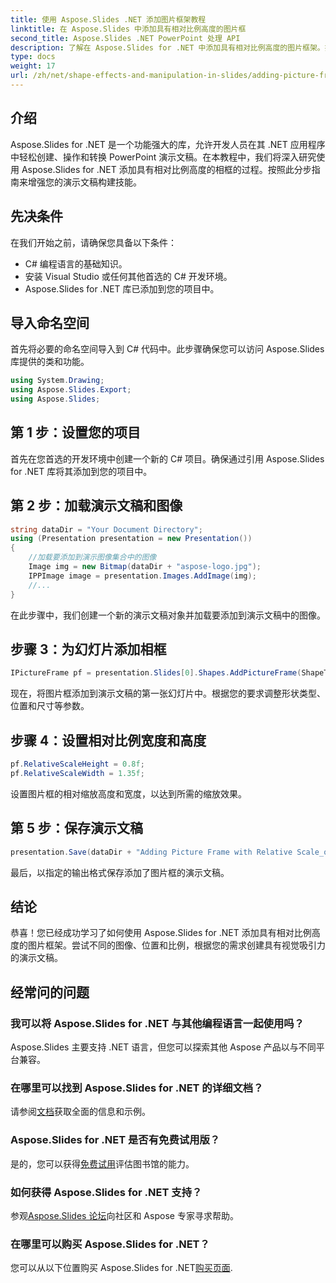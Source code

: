```yaml
---
title: 使用 Aspose.Slides .NET 添加图片框架教程
linktitle: 在 Aspose.Slides 中添加具有相对比例高度的图片框
second_title: Aspose.Slides .NET PowerPoint 处理 API
description: 了解在 Aspose.Slides for .NET 中添加具有相对比例高度的图片框架。按照此分步指南进行无缝演示。
type: docs
weight: 17
url: /zh/net/shape-effects-and-manipulation-in-slides/adding-picture-frames-relative-scale/
---
```

## 介绍
Aspose.Slides for .NET 是一个功能强大的库，允许开发人员在其 .NET 应用程序中轻松创建、操作和转换 PowerPoint 演示文稿。在本教程中，我们将深入研究使用 Aspose.Slides for .NET 添加具有相对比例高度的相框的过程。按照此分步指南来增强您的演示文稿构建技能。
## 先决条件
在我们开始之前，请确保您具备以下条件：
- C# 编程语言的基础知识。
- 安装 Visual Studio 或任何其他首选的 C# 开发环境。
- Aspose.Slides for .NET 库已添加到您的项目中。
## 导入命名空间
首先将必要的命名空间导入到 C# 代码中。此步骤确保您可以访问 Aspose.Slides 库提供的类和功能。
```csharp
using System.Drawing;
using Aspose.Slides.Export;
using Aspose.Slides;
```
## 第 1 步：设置您的项目
首先在您首选的开发环境中创建一个新的 C# 项目。确保通过引用 Aspose.Slides for .NET 库将其添加到您的项目中。
## 第 2 步：加载演示文稿和图像
```csharp
string dataDir = "Your Document Directory";
using (Presentation presentation = new Presentation())
{
    //加载要添加到演示图像集合中的图像
    Image img = new Bitmap(dataDir + "aspose-logo.jpg");
    IPPImage image = presentation.Images.AddImage(img);
    //...
}
```
在此步骤中，我们创建一个新的演示文稿对象并加载要添加到演示文稿中的图像。
## 步骤 3：为幻灯片添加相框
```csharp
IPictureFrame pf = presentation.Slides[0].Shapes.AddPictureFrame(ShapeType.Rectangle, 50, 50, 100, 100, image);
```
现在，将图片框添加到演示文稿的第一张幻灯片中。根据您的要求调整形状类型、位置和尺寸等参数。
## 步骤 4：设置相对比例宽度和高度
```csharp
pf.RelativeScaleHeight = 0.8f;
pf.RelativeScaleWidth = 1.35f;
```
设置图片框的相对缩放高度和宽度，以达到所需的缩放效果。
## 第 5 步：保存演示文稿
```csharp
presentation.Save(dataDir + "Adding Picture Frame with Relative Scale_out.pptx", SaveFormat.Pptx);
```
最后，以指定的输出格式保存添加了图片框的演示文稿。
## 结论
恭喜！您已经成功学习了如何使用 Aspose.Slides for .NET 添加具有相对比例高度的图片框架。尝试不同的图像、位置和比例，根据您的需求创建具有视觉吸引力的演示文稿。
## 经常问的问题
### 我可以将 Aspose.Slides for .NET 与其他编程语言一起使用吗？
Aspose.Slides 主要支持 .NET 语言，但您可以探索其他 Aspose 产品以与不同平台兼容。
### 在哪里可以找到 Aspose.Slides for .NET 的详细文档？
请参阅[文档](https://reference.aspose.com/slides/net/)获取全面的信息和示例。
### Aspose.Slides for .NET 是否有免费试用版？
是的，您可以获得[免费试用](https://releases.aspose.com/)评估图书馆的能力。
### 如何获得 Aspose.Slides for .NET 支持？
参观[Aspose.Slides 论坛](https://forum.aspose.com/c/slides/11)向社区和 Aspose 专家寻求帮助。
### 在哪里可以购买 Aspose.Slides for .NET？
您可以从以下位置购买 Aspose.Slides for .NET[购买页面](https://purchase.aspose.com/buy).